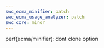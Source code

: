 ```yaml
---
swc_ecma_minifier: patch
swc_ecma_usage_analyzer: patch
swc_core: minor
---
```


perf(ecma/minifier): dont clone option
